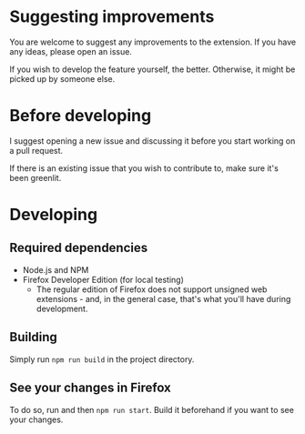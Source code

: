 # Suggesting improvements

You are welcome to suggest any improvements to the extension. If you have any ideas, please open an issue.

If you wish to develop the feature yourself, the better. Otherwise, it might be picked up by someone else.

# Before developing

I suggest opening a new issue and discussing it before you start working on a pull request.

If there is an existing issue that you wish to contribute to, make sure it's been greenlit.

# Developing

## Required dependencies

* Node.js and NPM
* Firefox Developer Edition (for local testing)
    * The regular edition of Firefox does not
      support unsigned web
      extensions - and, in the general case, that's what you'll have during development.

## Building

Simply run `npm run build` in the project directory.

## See your changes in Firefox

To do so, run and then `npm run start`. Build it beforehand if you want to see your changes.
